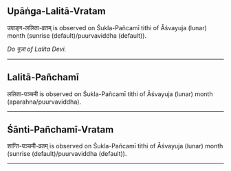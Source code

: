 ## Upāṅga-Lalitā-Vratam
उपाङ्ग-ललिता-व्रतम् is observed on Śukla-Pañcamī tithi of Āśvayuja (lunar) month (sunrise (default)/puurvaviddha (default)).

_Do पूजा of Lalita Devi._

---
## Lalitā-Pañchamī
ललिता-पञ्चमी is observed on Śukla-Pañcamī tithi of Āśvayuja (lunar) month (aparahna/puurvaviddha).



---
## Śānti-Pañchamī-Vratam
शान्ति-पञ्चमी-व्रतम् is observed on Śukla-Pañcamī tithi of Āśvayuja (lunar) month (sunrise (default)/puurvaviddha (default)).



---
